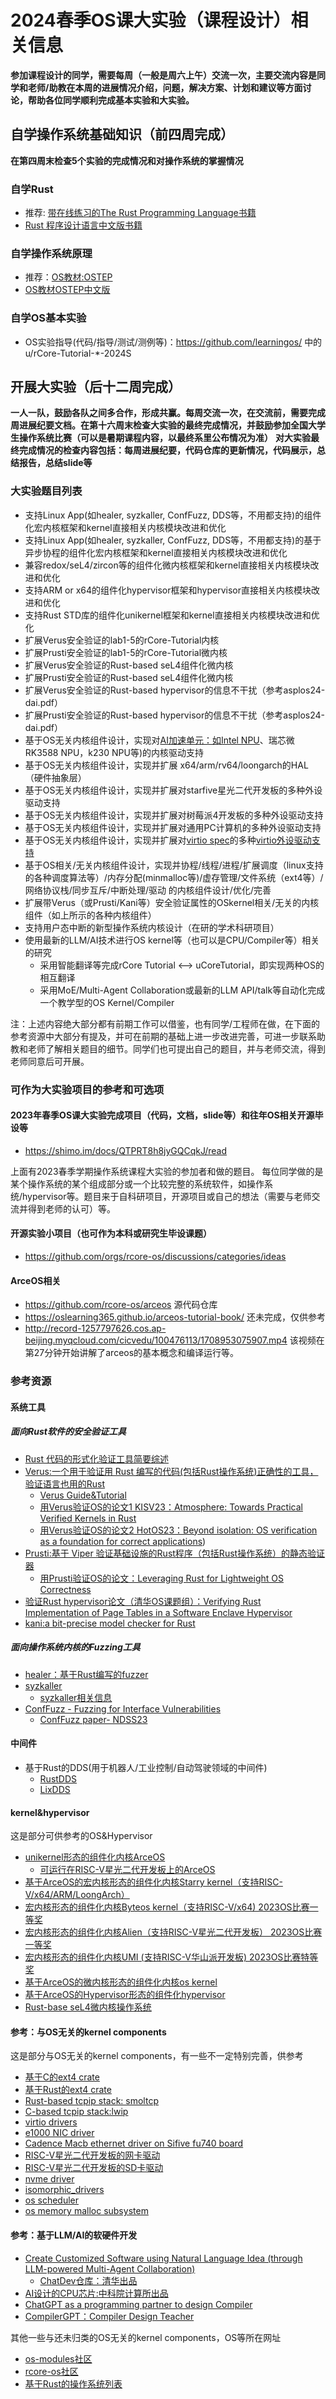 # 2024春季OS课大实验（课程设计）相关信息

**参加课程设计的同学，需要每周（一般是周六上午）交流一次，主要交流内容是同学和老师/助教在本周的进展情况介绍，问题，解决方案、计划和建议等方面讨论，帮助各位同学顺利完成基本实验和大实验。**

## 自学操作系统基础知识（前四周完成）
**在第四周末检查5个实验的完成情况和对操作系统的掌握情况**

### 自学Rust
- 推荐: [带在线练习的The Rust Programming Language书籍](https://rust-book.cs.brown.edu/)
- [Rust 程序设计语言中文版书籍](https://kaisery.github.io/trpl-zh-cn/)

### 自学操作系统原理
- 推荐：[OS教材:OSTEP](https://pages.cs.wisc.edu/~remzi/OSTEP/)
- [OS教材OSTEP中文版](https://github.com/remzi-arpacidusseau/ostep-translations/tree/master/chinese)

### 自学OS基本实验
- OS实验指导(代码/指导/测试/测例等)：https://github.com/learningos/ 中的 u/rCore-Tutorial-*-2024S

## 开展大实验（后十二周完成）
**一人一队，鼓励各队之间多合作，形成共赢。每周交流一次，在交流前，需要完成周进展纪要文档。在第十六周末检查大实验的最终完成情况，并鼓励参加全国大学生操作系统比赛（可以是暑期课程内容，以最终系里公布情况为准）**
**对大实验最终完成情况的检查内容包括：每周进展纪要，代码仓库的更新情况，代码展示，总结报告，总结slide等**

### 大实验题目列表
- 支持Linux App(如healer, syzkaller, ConfFuzz, DDS等，不用都支持)的组件化宏内核框架和kernel直接相关内核模块改进和优化
- 支持Linux App(如healer, syzkaller, ConfFuzz, DDS等，不用都支持)的基于异步协程的组件化宏内核框架和kernel直接相关内核模块改进和优化 
- 兼容redox/seL4/zircon等的组件化微内核框架和kernel直接相关内核模块改进和优化
- 支持ARM or x64的组件化hypervisor框架和hypervisor直接相关内核模块改进和优化
- 支持Rust STD库的组件化unikernel框架和kernel直接相关内核模块改进和优化
- 扩展Verus安全验证的lab1-5的rCore-Tutorial内核
- 扩展Prusti安全验证的lab1-5的rCore-Tutorial微内核
- 扩展Verus安全验证的Rust-based seL4组件化微内核
- 扩展Prusti安全验证的Rust-based seL4组件化微内核
- 扩展Verus安全验证的Rust-based hypervisor的信息不干扰（参考asplos24-dai.pdf）
- 扩展Prusti安全验证的Rust-based hypervisor的信息不干扰（参考asplos24-dai.pdf）
- 基于OS无关内核组件设计，实现对[AI加速单元：如Intel NPU](https://git.kernel.org/pub/scm/linux/kernel/git/stable/linux.git/tree/drivers/accel/ivpu)、瑞芯微RK3588 NPU，k230 NPU等)的内核驱动支持
- 基于OS无关内核组件设计，实现并扩展 x64/arm/rv64/loongarch的HAL（硬件抽象层）
- 基于OS无关内核组件设计，实现并扩展对starfive星光二代开发板的多种外设驱动支持
- 基于OS无关内核组件设计，实现并扩展对树莓派4开发板的多种外设驱动支持
- 基于OS无关内核组件设计，实现并扩展对通用PC计算机的多种外设驱动支持
- 基于OS无关内核组件设计，实现并扩展对[virtio spec](https://docs.oasis-open.org/virtio/virtio/v1.2/csd01/virtio-v1.2-csd01.html)的多种[virtio外设驱动支持](https://github.com/rcore-os/virtio-drivers)
- 基于OS相关/无关内核组件设计，实现并协程/线程/进程/扩展调度（linux支持的各种调度算法等）/内存分配(minmalloc等)/虚存管理/文件系统（ext4等）/网络协议栈/同步互斥/中断处理/驱动 的内核组件设计/优化/完善
- 扩展带Verus（或Prusti/Kani等）安全验证属性的OSkernel相关/无关的内核组件（如上所示的各种内核组件）
- 支持用户态中断的新型操作系统内核设计（在研的学术科研项目）
- 使用最新的LLM/AI技术进行OS kernel等（也可以是CPU/Compiler等）相关的研究
    - 采用智能翻译等完成rCore Tutorial <--> uCoreTutorial，即实现两种OS的相互翻译
    - 采用MoE/Multi-Agent Collaboration或最新的LLM API/talk等自动化完成一个教学型的OS Kernel/Compiler
 
注：上述内容绝大部分都有前期工作可以借鉴，也有同学/工程师在做，在下面的参考资源中大部分有提及，并可在前期的基础上进一步改进完善，可进一步联系助教和老师了解相关题目的细节。同学们也可提出自己的题目，并与老师交流，得到老师同意后可开展。

### 可作为大实验项目的参考和可选项

#### 2023年春季OS课大实验完成项目（代码，文档，slide等）和往年OS相关开源毕设等
- https://shimo.im/docs/QTPRT8h8jyGQCqkJ/read

上面有2023春季学期操作系统课程大实验的参加者和做的题目。
每位同学做的是某个操作系统的某个组成部分或一个比较完整的系统软件，如操作系统/hypervisor等。题目来于自科研项目，开源项目或自己的想法（需要与老师交流并得到老师的认可）等。

#### 开源实验小项目（也可作为本科或研究生毕设课题）
- https://github.com/orgs/rcore-os/discussions/categories/ideas

#### ArceOS相关
- https://github.com/rcore-os/arceos 源代码仓库
- https://oslearning365.github.io/arceos-tutorial-book/ 还未完成，仅供参考
- http://record-1257797626.cos.ap-beijing.myqcloud.com/cicvedu/100476113/1708953075907.mp4 该视频在第27分钟开始讲解了arceos的基本概念和编译运行等。


### 参考资源
####  系统工具
##### 面向Rust软件的安全验证工具
- [Rust 代码的形式化验证工具简要综述](https://zhuanlan.zhihu.com/p/637360324)
- [Verus:一个用于验证用 Rust 编写的代码(包括Rust操作系统)正确性的工具，验证语言也用的Rust](https://github.com/verus-lang/verus)
   - [Verus Guide&Tutorial](https://verus-lang.github.io/verus/guide/)
   - [用Verus验证OS的论文1 KISV23：Atmosphere: Towards Practical Verified Kernels in Rust](https://arkivm.github.io/publications/2023-kisv-atmo.pdf)
   - [用Verus验证OS的论文2 HotOS23：Beyond isolation: OS verification as a foundation for correct applications](https://research.vmware.com/files/attachments/0/0/0/0/1/7/1/hotos23-beyond-isolation.pdf))
- [Prusti:基于 Viper 验证基础设施的Rust程序（包括Rust操作系统）的静态验证器](https://www.pm.inf.ethz.ch/research/prusti.html)
   - [用Prusti验证OS的论文：Leveraging Rust for Lightweight OS Correctness](https://dl.acm.org/doi/10.1145/3625275.3625398)
- [验证Rust hypervisor论文（清华OS课题组）：Verifying Rust Implementation of Page Tables in a Software Enclave Hypervisor](https://www.cs.columbia.edu/~rgu/publications/asplos24-dai.pdf)
- [kani:a bit-precise model checker for Rust](https://github.com/model-checking/kani)
##### 面向操作系统内核的Fuzzing工具
- [healer：基于Rust编写的fuzzer](https://github.com/SunHao-0/healer)
- [syzkaller](https://github.com/google/syzkaller)
  - [syzkaller相关信息](https://github.com/orgs/rcore-os/discussions/38) 
- [ConfFuzz - Fuzzing for Interface Vulnerabilities](https://github.com/conffuzz/conffuzz)
  - [ConfFuzz paper- NDSS23](https://arxiv.org/abs/2212.12904)
#### 中间件
- 基于Rust的DDS(用于机器人/工业控制/自动驾驶领域的中间件)
   - [RustDDS](https://github.com/jhelovuo/RustDDS)
   - [LixDDS](https://gitee.com/mrunix/lix-dds)
  
#### kernel&hypervisor
这是部分可供参考的OS&Hypervisor
- [unikernel形态的组件化内核ArceOS](https://github.com/rcore-os/arceos)
   - [可运行在RISC-V星光二代开发板上的ArceOS](https://github.com/yuoo655/arceos_net/tree/starfive2)
- [基于ArceOS的宏内核形态的组件化内核Starry kernel（支持RISC-V/x64/ARM/LoongArch）](https://github.com/Arceos-monolithic/Starry)
- [宏内核形态的组件化内核Byteos kernel（支持RISC-V/x64) 2023OS比赛一等奖]( https://www.github.com/yfblock/Byteos) 
- [宏内核形态的组件化内核Alien（支持RISC-V星光二代开发板） 2023OS比赛一等奖](https://github.com/Godones/Alien)
- [宏内核形态的组件化内核UMI (支持RISC-V华山派开发板) 2023OS比赛特等奖](https://github.com/js2xxx/umi)
- [基于ArceOS的微内核形态的组件化内核os kernel](https://github.com/jhdjames37/arceos)
- [基于ArceOS的Hypervisor形态的组件化hypervisor](https://github.com/arceos-hypervisor/hypercraft)
- [Rust-base seL4微内核操作系统](https://github.com/rel4team/rel4_kernel)

#### 参考：与OS无关的kernel components
这是部分与OS无关的kernel components，有一些不一定特别完善，供参考

- [基于C的ext4 crate](https://github.com/rcore-os/lwext4_rust)
- [基于Rust的ext4 crate](https://github.com/yuoo655/ext4_rs)
- [Rust-based tcpip stack: smoltcp](https://github.com/rcore-os/smoltcp)
- [C-based tcpip stack:lwip](https://github.com/Centaurus99/arceos-lwip)
- [virtio drivers](https://github.com/rcore-os/virtio-drivers)
- [e1000 NIC driver](https://github.com/rcore-os/e1000-driver)
- [Cadence Macb ethernet driver on Sifive fu740 board](https://github.com/rcore-os/cadence-macb-driver)
- [RISC-V星光二代开发板的网卡驱动](https://github.com/yuoo655/visionfive2_net_driver)
- [RISC-V星光二代开发板的SD卡驱动](https://github.com/os-module/visionfive2-sd) 
- [nvme driver](https://github.com/rcore-os/nvme_driver)
- [isomorphic_drivers](https://github.com/rcore-os/isomorphic_drivers)
- [os scheduler](https://github.com/131131yhx/arceos)
- [os memory malloc subsystem](https://github.com/rcore-os/mem_malloc_subsystem)

#### 参考：基于LLM/AI的软硬件开发
- [Create Customized Software using Natural Language Idea (through LLM-powered Multi-Agent Collaboration)](https://bestofai.com/article/github-openbmbchatdev-create-customized-software-using-natural-language-idea-through-llm-powered-multi-agent-collaboration)
   - [ChatDev仓库：清华出品](https://github.com/OpenBMB/ChatDev) 
- [AI设计的CPU芯片:中科院计算所出品](http://www.ecas.cas.cn/xxkw/kbcd/201115_129871/ml/xxhcxyyyal/202307/t20230724_4942067.html)
- [ChatGPT as a programming partner to design Compiler](https://github.com/byanofsky/simple-compiler)
- [CompilerGPT：Compiler Design Teacher](https://flowgpt.com/zh-CN/p/compiler-design-teacher)

其他一些与还未归类的OS无关的kernel components，OS等所在网址
- [os-modules社区](https://github.com/os-module)
- [rcore-os社区](https://github.com/rcore-os)
- [基于Rust的操作系统列表](https://github.com/chyyuu/aos_course_info/blob/master/rustoslist.md)
